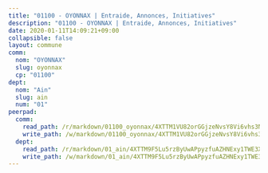 ```yaml
---
title: "01100 - OYONNAX | Entraide, Annonces, Initiatives"
description: "01100 - OYONNAX | Entraide, Annonces, Initiatives"
date: 2020-01-11T14:09:21+09:00
collapsible: false
layout: commune
comm:
  nom: "OYONNAX"
  slug: oyonnax
  cp: "01100"
dept:
  nom: "Ain"
  slug: ain
  num: "01"
peerpad:
  comm:
    read_path: /r/markdown/01100_oyonnax/4XTTM1VU82orGGjzeNvsY8Vi6vhs3NTEfKBtkCYA6nPgyMpzp
    write_path: /w/markdown/01100_oyonnax/4XTTM1VU82orGGjzeNvsY8Vi6vhs3NTEfKBtkCYA6nPgyMpzp-K3TgU8B75JWTVfedaCqHvZPzTm4dyouoy6pArTdeJvUWRcQe1P3rZSjSZAJ8enrF1VthxtqjTrDMe7WggWf4qZ14cB2gAixNZWfgYX4hbLfyShF4Rnkg9PvEkFygE5MRzHxPs32c
  dept:
    read_path: /r/markdown/01_ain/4XTTM9F5Lu5rzByUwAPpyzfuAZHNExy1TWE3X3wiTrPFfiAJr
    write_path: /w/markdown/01_ain/4XTTM9F5Lu5rzByUwAPpyzfuAZHNExy1TWE3X3wiTrPFfiAJr-K3TgUnxzeFoJA4CB58vXNvKXURJneTNZHUsypAQGicGiZu7AS2sPbjspGpj7s3MmMv58YhkLaSUMQMHaiKAfoMv6wF36Urxbqqh8MmnXpnKkbVhnAishABEkMRAiyAt8GGJ1Jer2
---
```


